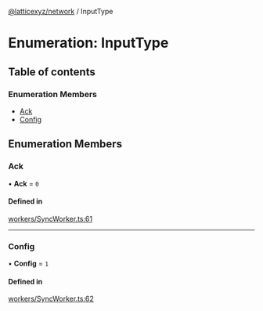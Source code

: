 [@latticexyz/network](../README.md) / InputType

# Enumeration: InputType

## Table of contents

### Enumeration Members

- [Ack](InputType.md#ack)
- [Config](InputType.md#config)

## Enumeration Members

### Ack

• **Ack** = `0`

#### Defined in

[workers/SyncWorker.ts:61](https://github.com/latticexyz/mud/blob/28a579f35/packages/network/src/workers/SyncWorker.ts#L61)

---

### Config

• **Config** = `1`

#### Defined in

[workers/SyncWorker.ts:62](https://github.com/latticexyz/mud/blob/28a579f35/packages/network/src/workers/SyncWorker.ts#L62)
